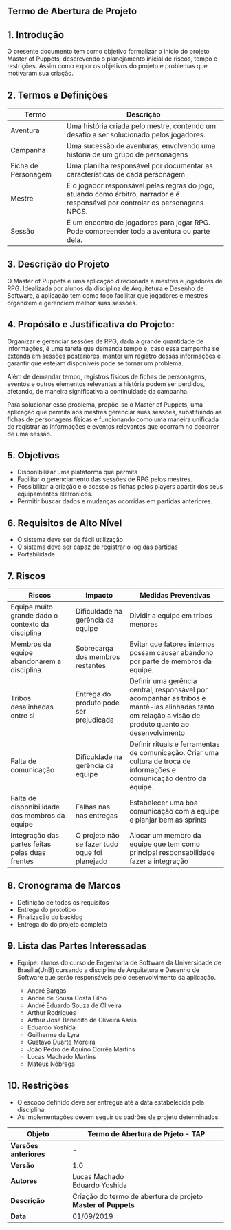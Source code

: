 ## **Termo de Abertura de Projeto**


## 1. Introdução
O presente documento tem como objetivo formalizar o início do projeto Master of Puppets, descrevendo o planejamento inicial de riscos, tempo e restrições. Assim como expor os objetivos do projeto e problemas que motivaram sua criação.

## 2. Termos e Definições
| Termo               | Descrição                                                                                                                       |
|---------------------|---------------------------------------------------------------------------------------------------------------------------------|
| Aventura            | Uma história criada pelo mestre, contendo um desafio a ser solucionado pelos jogadores.                                         |
| Campanha            | Uma sucessão de aventuras, envolvendo uma história de um grupo de personagens                                                   |
| Ficha de Personagem | Uma planilha responsável por documentar as características de cada personagem                                                   |
| Mestre              | É o jogador responsável pelas regras do jogo, atuando como árbitro, narrador e é responsável por controlar os personagens NPCS. |
| Sessão              | É um encontro de jogadores para jogar RPG. Pode compreender toda a aventura ou parte dela.                                      |


## 3. Descrição do Projeto

O Master of Puppets é uma aplicação direcionada a mestres e jogadores de RPG. Idealizada por alunos da disciplina de Arquitetura e Desenho de Software, a aplicação tem como foco facilitar que jogadores e mestres organizem e gerenciem melhor suas sessões.

## 4. Propósito e Justificativa do Projeto:

Organizar e gerenciar sessões de RPG, dada a grande quantidade de informações, é uma tarefa que demanda tempo e, caso essa campanha se extenda em sessões posteriores, manter um registro dessas informações e garantir que estejam disponíveis pode se tornar um problema.

Além de demandar tempo, registros físicos de fichas de personagens, eventos e outros elementos relevantes a história podem ser perdidos, afetando, de maneira significativa a continuidade da campanha.

Para solucionar esse problema, propõe-se o Master of Puppets, uma aplicação que permita aos mestres gerenciar suas sessões, substituindo as fichas de personagens físicas e funcionando como uma maneira unificada de registrar as informações e eventos relevantes que ocorram no decorrer de uma sessão.

## 5. Objetivos

* Disponibilizar uma plataforma que permita 
* Facilitar o gerenciamento das sessões de RPG pelos mestres.
* Possibilitar a criação e o acesso as fichas pelos players apartir dos seus equipamentos eletronicos.
* Permitir buscar dados e mudanças ocorridas em partidas anteriores.

## 6. Requisitos de Alto Nível

* O sistema deve ser de fácil utilização
* O sistema deve ser capaz de registrar o log das partidas
* Portabilidade

## 7. Riscos

| Riscos | Impacto | Medidas Preventivas                                                                                                                                    |
|--|--|--|
| Equipe muito grande dado o contexto da disciplina | Dificuldade na gerência da equipe       |  Dividir a equipe em tribos menores|
| Membros da equipe abandonarem a disciplina|  Sobrecarga dos membros restantes       |   Evitar que fatores internos possam causar abandono por parte de membros da equipe.|
| Tribos desalinhadas entre si | Entrega do produto pode ser prejudicada | Definir uma gerência central, responsável por acompanhar as tribos e mantê-las alinhadas tanto em relação a visão de produto quanto ao desenvolvimento |
| Falta de comunicação | Dificuldade na gerência da equipe |  Definir rituais e ferramentas de comunicação. Criar uma cultura de troca de informações e comunicação dentro da equipe.|
|Falta de disponibilidade dos membros da equipe|Falhas nas nas entregas| Estabelecer uma boa comunicação com a equipe e planjar bem as sprints|
|Integração das partes feitas pelas duas frentes|O projeto não se fazer tudo oque foi planejado|Alocar um membro da equipe que tem como principal responsabilidade fazer a integração |


## 8. Cronograma de Marcos

* Definição de todos os requisitos
* Entrega do prototipo
* Finalização do backlog
* Entrega do do projeto completo

## 9. Lista das Partes Interessadas
* Equipe: alunos do curso de Engenharia de Software da Universidade de Brasília(UnB) cursando a disciplina de Arquitetura e Desenho de Software que serão responsáveis pelo desenvolvimento da aplicação.

    * André Bargas
    * André de Sousa Costa Filho
    * André Eduardo Souza de Oliveira
    * Arthur Rodrigues
    * Arthur José Benedito de Oliveira Assis
    * Eduardo Yoshida
    * Guilherme de Lyra
    * Gustavo Duarte Moreira
    * João Pedro de Aquino Corrêa Martins
    * Lucas Machado Martins
    * Mateus Nóbrega

## 10. Restrições

* O escopo definido deve ser entregue até a data estabelecida pela disciplina.
* As implementações devem seguir os padrões de projeto determinados.


|**Objeto**|**Termo de Abertura de Prjeto - TAP**|
|--|--|
|**Versões anteriores**| - |
|**Versão**| 1.0 |
|**Autores**|Lucas Machado<br>Eduardo Yoshida|
| **Descrição** | Criação do termo de abertura de projeto **Master of Puppets** |
| **Data** | 01/09/2019 |